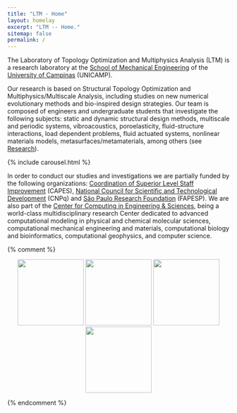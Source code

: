 ```yaml
---
title: "LTM - Home"
layout: homelay
excerpt: "LTM -- Home."
sitemap: false
permalink: /
---
```


The Laboratory of Topology Optimization and Multiphysics Analysis (LTM) is a research laboratory at the [School of Mechanical Engineering](https://www.fem.unicamp.br/index.php/pt-br/) of the [University of Campinas](https://www.unicamp.br/unicamp/) (UNICAMP). 

Our research is based on Structural Topology Optimization and Multiphysics/Multiscale Analysis, including studies on new numerical evolutionary methods and bio-inspired design strategies. Our team is composed of engineers and undergraduate students that investigate the following subjects: static and dynamic structural design methods, multiscale and periodic systems, vibroacoustics, poroelasticity, fluid-structure interactions, load dependent problems, fluid actuated systems, nonlinear materials models, metasurfaces/metamaterials, among others (see [Research](research)).


{% include carousel.html %}


In order to conduct our studies and investigations we are partially funded by the following organizations: [Coordination of Superior Level Staff Improvement](https://www.gov.br/capes/pt-br) (CAPES), [National Council for Scientific and Technological Development](https://www.gov.br/cnpq/pt-br) (CNPq) and [São Paulo Research Foundation](https://fapesp.br/) (FAPESP). We are also part of the [Center for Computing in Engineering & Sciences](https://cces.unicamp.br/), being a world-class multidisciplinary research Center dedicated to advanced computational modeling in physical and chemical molecular sciences, computational mechanical engineering and materials, computational biology and bioinformatics, computational geophysics, and computer science. 

{% comment %}
<p align=center>
  <img src="{{ site.url }}{{ site.baseurl }}/images/ltm_logos/capes.png" style="width: 150px">
  <img src="{{ site.url }}{{ site.baseurl }}/images/ltm_logos/cnpq.jpg" style="width: 150px">
  <img src="{{ site.url }}{{ site.baseurl }}/images/ltm_logos/fapesp.jpg" style="width: 150px">
  <img src="{{ site.url }}{{ site.baseurl }}/images/ltm_logos/cces.png" style="width: 150px">
</p>
{% endcomment %}
